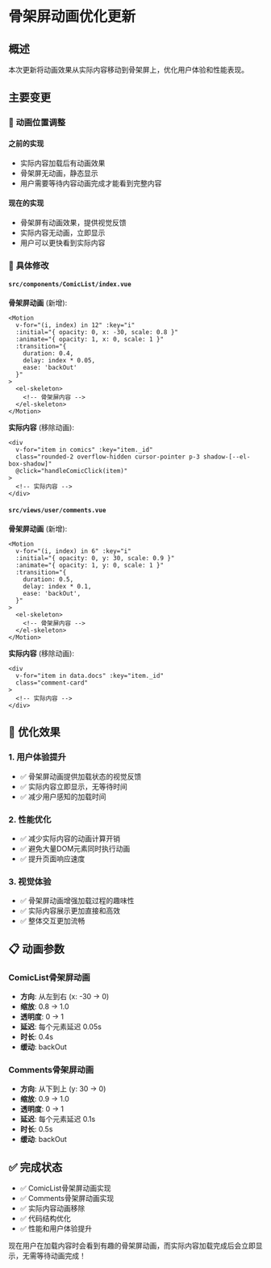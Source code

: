 # 骨架屏动画优化更新

## 概述

本次更新将动画效果从实际内容移动到骨架屏上，优化用户体验和性能表现。

## 主要变更

### 🎯 **动画位置调整**

#### **之前的实现**
- 实际内容加载后有动画效果
- 骨架屏无动画，静态显示
- 用户需要等待内容动画完成才能看到完整内容

#### **现在的实现**
- 骨架屏有动画效果，提供视觉反馈
- 实际内容无动画，立即显示
- 用户可以更快看到实际内容

### 📝 **具体修改**

#### **`src/components/ComicList/index.vue`**

**骨架屏动画** (新增):
```vue
<Motion
  v-for="(i, index) in 12" :key="i"
  :initial="{ opacity: 0, x: -30, scale: 0.8 }"
  :animate="{ opacity: 1, x: 0, scale: 1 }"
  :transition="{ 
    duration: 0.4, 
    delay: index * 0.05,
    ease: 'backOut'
  }"
>
  <el-skeleton>
    <!-- 骨架屏内容 -->
  </el-skeleton>
</Motion>
```

**实际内容** (移除动画):
```vue
<div
  v-for="item in comics" :key="item._id"
  class="rounded-2 overflow-hidden cursor-pointer p-3 shadow-[--el-box-shadow]"
  @click="handleComicClick(item)"
>
  <!-- 实际内容 -->
</div>
```

#### **`src/views/user/comments.vue`**

**骨架屏动画** (新增):
```vue
<Motion
  v-for="(i, index) in 6" :key="i"
  :initial="{ opacity: 0, y: 30, scale: 0.9 }"
  :animate="{ opacity: 1, y: 0, scale: 1 }"
  :transition="{
    duration: 0.5,
    delay: index * 0.1,
    ease: 'backOut',
  }"
>
  <el-skeleton>
    <!-- 骨架屏内容 -->
  </el-skeleton>
</Motion>
```

**实际内容** (移除动画):
```vue
<div
  v-for="item in data.docs" :key="item._id"
  class="comment-card"
>
  <!-- 实际内容 -->
</div>
```

## 🚀 **优化效果**

### 1. **用户体验提升**
- ✅ 骨架屏动画提供加载状态的视觉反馈
- ✅ 实际内容立即显示，无等待时间
- ✅ 减少用户感知的加载时间

### 2. **性能优化**
- ✅ 减少实际内容的动画计算开销
- ✅ 避免大量DOM元素同时执行动画
- ✅ 提升页面响应速度

### 3. **视觉体验**
- ✅ 骨架屏动画增强加载过程的趣味性
- ✅ 实际内容展示更加直接和高效
- ✅ 整体交互更加流畅

## 📋 **动画参数**

### **ComicList骨架屏动画**
- **方向**: 从左到右 (x: -30 → 0)
- **缩放**: 0.8 → 1.0
- **透明度**: 0 → 1
- **延迟**: 每个元素延迟 0.05s
- **时长**: 0.4s
- **缓动**: backOut

### **Comments骨架屏动画**
- **方向**: 从下到上 (y: 30 → 0)
- **缩放**: 0.9 → 1.0
- **透明度**: 0 → 1
- **延迟**: 每个元素延迟 0.1s
- **时长**: 0.5s
- **缓动**: backOut

## ✅ **完成状态**

- ✅ ComicList骨架屏动画实现
- ✅ Comments骨架屏动画实现
- ✅ 实际内容动画移除
- ✅ 代码结构优化
- ✅ 性能和用户体验提升

现在用户在加载内容时会看到有趣的骨架屏动画，而实际内容加载完成后会立即显示，无需等待动画完成！
